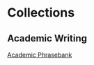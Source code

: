 # Collections

## Academic Writing
[Academic Phrasebank](https://www.phrasebank.manchester.ac.uk/explaining-cause-and-effect/)
